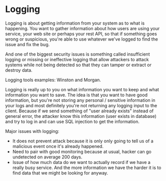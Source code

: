 # Logging

Logging is about getting information from your system as to what is happening. You want to gather information about how users are using your service, your web site or perhaps your rest API, so that if something goes wrong or suspicious, you're able to use whatever we've logged to find the issue and fix the bug.

And one of the biggest security issues is something called insufficient logging or missing or ineffective logging that allow attackers to attack systems while not being detected so that they can tamper or extract or destroy data.

Logging tools examples: Winston and Morgan.

Logging is really up to you on what information you want to keep and what information you want to save. The idea is that you want to have good information, but you're not storing any personal / sensitive information in your logs and most definitely you're not returning any logging input to the client. Because if we send something of "user already exists" instead of general error, the attacker know this information \(user exists in database\) and try to log in and can use SQL injection to get the information.

Major issues with logging:

* It does not prevent attack because it is only only going to tell us of a malicious event once it's already happened.
* Need to pair with good monitoring because at usual, hacker can go undetected on average 200 days.
* Issue of how much data do we want to actually record if we have a really busy service. And the more information we have the harder it is to find data that we might be looking for anyway.

